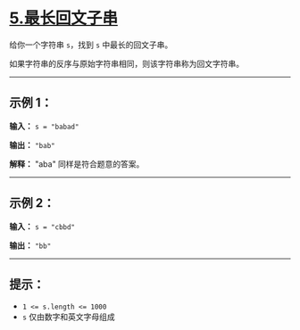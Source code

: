 # [5.最长回文子串](https://leetcode.cn/problems/longest-palindromic-substring/description)

给你一个字符串 `s`，找到 `s` 中最长的回文子串。

如果字符串的反序与原始字符串相同，则该字符串称为回文字符串。

---

## 示例 1：

**输入：** `s = "babad"`

**输出：** `"bab"`

**解释：** "aba" 同样是符合题意的答案。

---

## 示例 2：

**输入：** `s = "cbbd"`

**输出：** `"bb"`

---

## 提示：

- `1 <= s.length <= 1000`
- `s` 仅由数字和英文字母组成 